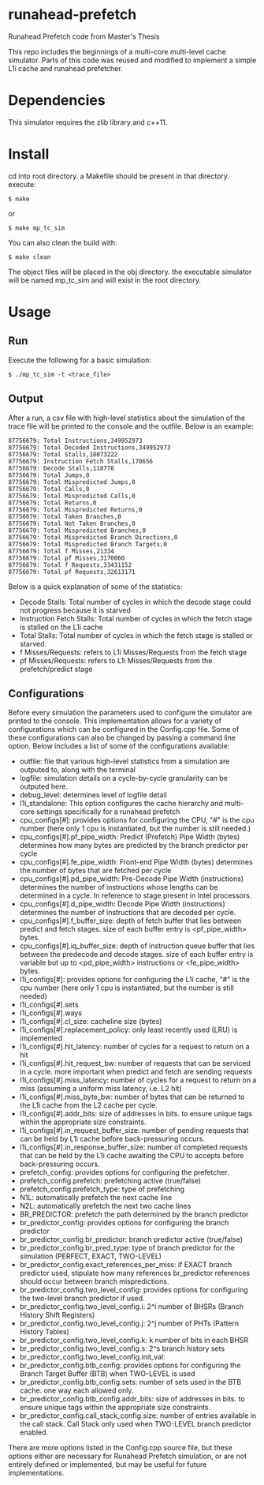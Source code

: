 # runahead-prefetch
Runahead Prefetch code from Master's Thesis

This repo includes the beginnings of a multi-core multi-level cache simulator. Parts of this code was reused and modified to implement a simple L1i cache and runahead prefetcher.

# Dependencies
This simulator requires the zlib library and c++11.

# Install
cd into root directory. a Makefile should be present in that directory. execute:
```
$ make
```
or
```
$ make mp_tc_sim
```
You can also clean the build with:
```
$ make clean
```
The object files will be placed in the obj directory. the executable simulator will be named mp_tc_sim and will exist in the root directory.

# Usage
## Run
Execute the following for a basic simulation:
```
$ ./mp_tc_sim -t <trace_file>
```
## Output
After a run, a csv file with high-level statistics about the simulation of the trace file will be printed to the console and the outfile. Below is an example:
```
87756679: Total Instructions,349952973
87756679: Total Decoded Instructions,349952973
87756679: Total Stalls,18073222
87756679: Instruction Fetch Stalls,170656
87756679: Decode Stalls,118778
87756679: Total Jumps,0
87756679: Total Mispredicted Jumps,0
87756679: Total Calls,0
87756679: Total Mispredicted Calls,0
87756679: Total Returns,0
87756679: Total Mispredicted Returns,0
87756679: Total Taken Branches,0
87756679: Total Not Taken Branches,0
87756679: Total Mispredicted Branches,0
87756679: Total Mispredicted Branch Directions,0
87756679: Total Mispredicted Branch Targets,0
87756679: Total f Misses,21334
87756679: Total pf Misses,3170060
87756679: Total f Requests,33431152
87756679: Total pf Requests,32613171
```

Below is a quick explanation of some of the statistics:
- Decode Stalls: Total number of cycles in which the decode stage could not progress because it is starved
- Instruction Fetch Stalls: Total number of cycles in which the fetch stage is stalled on the L1i cache
- Total Stalls: Total number of cycles in which the fetch stage is stalled or starved.
- f Misses/Requests: refers to L1i Misses/Requests from the fetch stage
- pf Misses/Requests: refers to L1i Misses/Requests from the prefetch/predict stage

## Configurations
Before every simulation the parameters used to configure the simulator are printed to the console. This implementation allows for a variety of configurations which can be configured in the Config.cpp file. Some of these configurations can also be changed by passing a command line option. Below includes a list of some of the configurations available:

- outfile: file that various high-level statistics from a simulation are outputed to, along with the terminal
- logfile: simulation details on a cycle-by-cycle granularity can be outputed here.
- debug_level: determines level of logfile detail
- l1i_standalone: This option configures the cache hierarchy and multi-core settings specifically for a runahead prefetch
- cpu_configs[#]: provides options for configuring the CPU, "#" is the cpu number (here only 1 cpu is instantiated, but the number is still needed.)
 - cpu_configs[#].pf_pipe_width: Predict (Prefetch) Pipe Width (bytes) determines how many bytes are predicted by the branch predictor per cycle
 - cpu_configs[#].fe_pipe_width: Front-end Pipe Width (bytes) determines the number of bytes that are fetched per cycle
 - cpu_configs[#].pd_pipe_width: Pre-Decode Pipe Width (instructions) determines the number of instructions whose lengths can be determined in a cycle. In reference to stage present in Intel processors.
 - cpu_configs[#].d_pipe_width: Decode Pipe Width (instructions) determines the number of instructions that are decoded per cycle.
 - cpu_configs[#].f_buffer_size: depth of fetch buffer that lies between predict and fetch stages. size of each buffer entry is \<pf_pipe_width\> bytes.
 - cpu_configs[#].iq_buffer_size: depth of instruction queue buffer that lies between the predecode and decode stages. size of each buffer entry is variable but up to \<pd_pipe_width\> instructions or \<fe_pipe_width\> bytes.
- l1i_configs[#]: provides options for configuring the L1i cache, "#" is the cpu number (here only 1 cpu is instantiated, but the number is still needed)
 - l1i_configs[#].sets
 - l1i_configs[#].ways
 - l1i_configs[#].cl_size: cacheline size (bytes)
 - l1i_configs[#].replacement_policy: only least recently used (LRU) is implemented
 - l1i_configs[#].hit_latency: number of cycles for a request to return on a hit
 - l1i_configs[#].hit_request_bw: number of requests that can be serviced in a cycle. more important when predict and fetch are sending requests
 - l1i_configs[#].miss_latency: number of cycles for a request to return on a miss (assuming a uniform miss latency, i.e. L2 hit)
 - l1i_configs[#].miss_byte_bw: number of bytes that can be returned to the L1i cache from the L2 cache per cycle.
 - l1i_configs[#].addr_bits: size of addresses in bits. to ensure unique tags within the appropriate size constraints.
 - l1i_configs[#].in_request_buffer_size: number of pending requests that can be held by L1i cache before back-pressuring occurs.
 - l1i_configs[#].in_response_buffer_size: number of completed requests that can be held by the L1i cache awaiting the CPU to accepts before back-pressuring occurs.
- prefetch_config: provides options for configuring the prefetcher.
 - prefetch_config.prefetch: prefetching active (true/false)
 - prefetch_config.prefetch_type: type of prefetching
  - N1L: automatically prefetch the next cache line
  - N2L: automatically prefetch the next two cache lines
  - BR_PREDICTOR: prefetch the path determined by the branch predictor
 - br_predictor_config: provides options for configuring the branch predictor
  - br_predictor_config.br_predictor: branch predictor active (true/false)
  - br_predictor_config.br_pred_type: type of branch predictor for the simulation (PERFECT, EXACT, TWO-LEVEL)
  - br_predictor_config.exact_references_per_miss: if EXACT branch predictor used, stipulate how many references br_predictor references should occur between branch mispredictions.
  - br_predictor_config.two_level_config: provides options for configuring the two-level branch predictor if used.
   - br_predictor_config.two_level_config.i: 2^i number of BHSRs (Branch History Shift Registers)
   - br_predictor_config.two_level_config.j: 2^j number of PHTs (Pattern History Tables)
   - br_predictor_config.two_level_config.k: k number of bits in each BHSR
   - br_predictor_config.two_level_config.s: 2^s branch history sets
   - br_predictor_config.two_level_config.init_val:
  - br_predictor_config.btb_config: provides options for configuring the Branch Target Buffer (BTB) when TWO-LEVEL is used
   - br_predictor_config.btb_config.sets: number of sets used in the BTB cache. one way each allowed only.
   - br_predictor_config.btb_config.addr_bits: size of addresses in bits. to ensure unique tags within the appropriate size constraints.
  - br_predictor_config.call_stack_config.size: number of entries available in the call stack. Call Stack only used when TWO-LEVEL branch predictor enabled.

There are more options listed in the Config.cpp source file, but these options either are necessary for Runahead Prefetch simulation, or are not entirely defined or implemented, but may be useful for future implementations.
